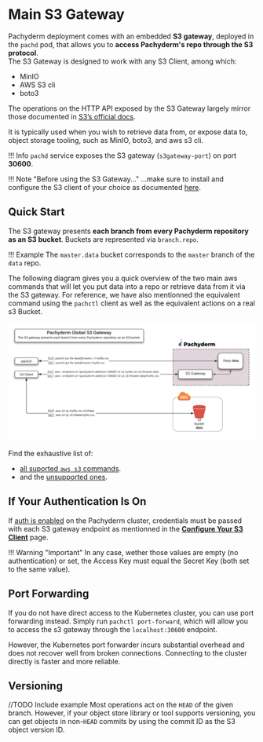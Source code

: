# Main S3 Gateway 

Pachyderm deployment comes with an embedded **S3 gateway**, deployed in the `pachd` pod, that allows you to
**access Pachyderm's repo through the S3 protocol**.  
The S3 Gateway is designed to work with any S3 Client, among which: 

- MinIO
- AWS S3 cli
- boto3

The operations on the HTTP API exposed by the S3 Gateway largely mirror those documented in [S3’s official docs](https://docs.aws.amazon.com/cli/latest/reference/s3/).

It is typically used when you wish to retrieve data from, or expose data to, object storage tooling, such as MinIO, boto3, and aws s3 cli. 

!!! Info
    `pachd` service exposes the S3 gateway (`s3gateway-port`) on port **30600**.

!!! Note "Before using the S3 Gateway..."
    ...make sure to install and configure the S3 client of your choice as documented [here](configure-s3client.md).

## Quick Start
The S3 gateway presents **each branch from every Pachyderm repository as an S3 bucket**.
Buckets are represented via `branch.repo`. 

!!! Example
    The `master.data` bucket corresponds
    to the `master` branch of the `data` repo.

The following diagram gives you a quick overview of the two main aws commands
that will let you put data into a repo or retrieve data from it via the S3 gateway. 
For reference, we have also mentionned the equivalent command using the `pachctl` client
as well as the equivalent actions on a real s3 Bucket.

![Main S3 Gateway](../../images/main_s3_gateway.png)

Find the exhaustive list of:

- [all suported `aws s3` commands](supported-operations.md).
- and the [unsupported ones](unsupported-operations.md).

## If Your Authentication Is On
If [auth is enabled](//TODO) on the Pachyderm cluster, credentials must be passed with
each S3 gateway endpoint as mentionned in the [**Configure Your S3 Client**](./configure-s3client/#set-your-credentials) page.

!!! Warning "Important"
    In any case, wether those values are empty (no authentication) or set, the Access Key must equal the 
    Secret Key (both set to the same value). 

## Port Forwarding
If you do not have direct access to the Kubernetes cluster, you can use port
forwarding instead. Simply run `pachctl port-forward`, which will allow you
to access the s3 gateway through the `localhost:30600` endpoint.

However, the Kubernetes port forwarder incurs substantial overhead and
does not recover well from broken connections. Connecting to the
cluster directly is faster and more reliable.

## Versioning
//TODO Include example
Most operations act on the `HEAD` of the given branch. However, if your object
store library or tool supports versioning, you can get objects in non-`HEAD`
commits by using the commit ID as the S3 object version ID.